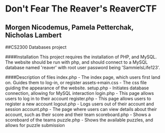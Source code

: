 # Don't Fear The Reaver's ReaverCTF
## Morgen Nicodemus, Pamela Petterchak, Nicholas Lambert
##CS2300 Databases project

####Installation
This project requires the installation of PHP, and MySQL.
The website should be run with php, and should connect to a MySQL database named 'reaver' with root user password being 'SammieIsLife123'.

####Description of files
index.php - The index page, which users first land on. Guides them to log-in, or register
assets->main.css - The css file guiding the appearance of the website.
setup.php - Initiates database connection, allowing for MySQL interaction
login.php - This page allows users to log in to their account
register.php - This page allows users to register a new account
logout.php - Logs users out of their account and session
account.php - The page where users can view details about their account, such as their score and their team
scoreboard.php - Shows a scoreboard of the teams
puzzle.php - Shows the available puzzles, and allows for puzzle submission

